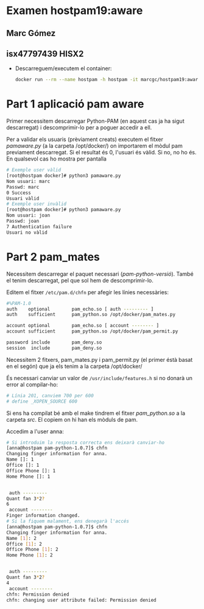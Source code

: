 # Examen hostpam19:aware

## Marc Gómez

## isx47797439 HISX2





* Descarreguem/executem el container:
  
  ```bash
  docker run --rm --name hostpam -h hostpam -it marcgc/hostpam19:aware /bin/bash
  ```

# Part 1 aplicació pam aware

Primer necessitem descarregar Python-PAM (en aquest cas ja ha sigut descarregat) i descomprimir-lo per a poguer accedir a ell.

Per a validar els usuaris (prèviament creats) executem el fitxer *pamaware.py* (a la carpeta /opt/docker/) on importarem el mòdul pam previament descarregat. Si el resultat és 0, l'usuari és vàlid. Si no, no ho és. En qualsevol cas ho mostra per pantalla

```bash
# Exemple user vàlid
[root@hostpam docker]# python3 pamaware.py 
Nom usuari: marc
Passwd: marc
0 Success
Usuari vàlid
# Exemple user invàlid
[root@hostpam docker]# python3 pamaware.py 
Nom usuari: joan
Passwd: joan
7 Authentication failure
Usuari no vàlid
```



# Part 2 pam_mates

Necessitem descarregar el paquet necessari (*pam-python-versió*). També el tenim descarregat, pel que sol hem de descomprimir-lo.

Editem el fitxer `/etc/pam.d/chfn` per afegir les línies necessàries:

```bash
#%PAM-1.0
auth    optional        pam_echo.so [ auth --------- ]
auth    sufficient      pam_python.so /opt/docker/pam_mates.py

account optional        pam_echo.so [ account -------- ]
account sufficient      pam_python.so /opt/docker/pam_permit.py

password include        pam_deny.so
session  include        pam_deny.so

```

Necessitem 2 fitxers, pam_mates.py i pam_permit.py (el primer éstà basat en el segón) que ja els tenim a la carpeta /opt/docker/

És necessari canviar un valor de `/usr/include/features.h` si no donarà un error al compilar-ho:

```bash
# Línia 201, canviem 700 per 600
# define _XOPEN_SOURCE 600
```

Si ens ha compilat bé amb el make tindrem el fitxer *pam_python.so* a la carpeta *src*. El copiem on hi han els mòduls de pam.

Accedim a l'user anna:

```bash
# Si introduim la resposta correcta ens deixarà canviar-ho
[anna@hostpam pam-python-1.0.7]$ chfn 
Changing finger information for anna.
Name []: 1
Office []: 1
Office Phone []: 1
Home Phone []: 1


 auth --------- 
Quant fan 3*2?
6
 account -------- 
Finger information changed.
# Si la fiquem malament, ens denegarà l'accés
[anna@hostpam pam-python-1.0.7]$ chfn 
Changing finger information for anna.
Name [1]: 2
Office [1]: 2
Office Phone [1]: 2
Home Phone [1]: 2


 auth --------- 
Quant fan 3*2?
4
 account -------- 
chfn: Permission denied
chfn: changing user attribute failed: Permission denied
```



